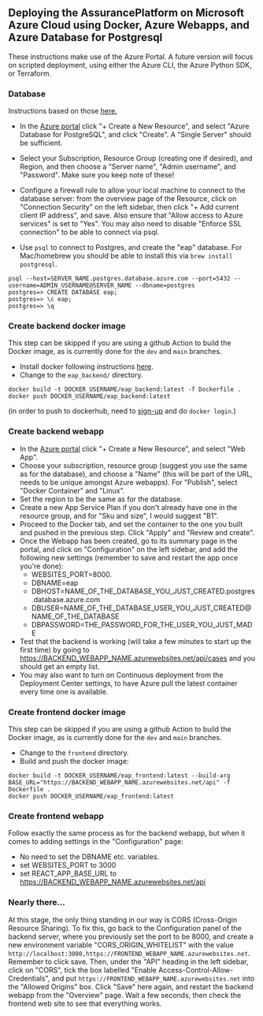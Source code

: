 ## Deploying the AssurancePlatform on Microsoft Azure Cloud using Docker, Azure Webapps, and Azure Database for Postgresql

These instructions make use of the Azure Portal. A future version will focus on
scripted deployment, using either the Azure CLI, the Azure Python SDK, or
Terraform.

### Database

Instructions based on those
[here.](https://docs.microsoft.com/en-us/azure/postgresql/quickstart-create-server-database-portal)

- In the [Azure portal](https://portal.azure.com) click "+ Create a New
  Resource", and select "Azure Database for PostgreSQL", and click "Create". A
  "Single Server" should be sufficient.
- Select your Subscription, Resource Group (creating one if desired), and
  Region, and then choose a "Server name", "Admin username", and "Password".
  Make sure you keep note of these!
- Configure a firewall rule to allow your local machine to connect to the
  database server: from the overview page of the Resource, click on "Connection
  Security" on the left sidebar, then click "+ Add current client IP address",
  and save. Also ensure that "Allow access to Azure services" is set to "Yes".
  You may also need to disable "Enforce SSL connection" to be able to connect
  via psql.

- Use `psql` to connect to Postgres, and create the "eap" database. For
  Mac/homebrew you should be able to install this via `brew install postgresql`.

```
psql --host=SERVER_NAME.postgres.database.azure.com --port=5432 --username=ADMIN_USERNAME@SERVER_NAME --dbname=postgres
postgres=> CREATE DATABASE eap;
postgres=> \c eap;
postgres=> \q
```

### Create backend docker image

This step can be skipped if you are using a github Action to build the Docker
image, as is currently done for the `dev` and `main` branches.

- Install docker following instructions
  [here](https://docs.docker.com/engine/install/).
- Change to the `eap_backend/` directory.

```
docker build -t DOCKER_USERNAME/eap_backend:latest -f Dockerfile .
docker push DOCKER_USERNAME/eap_backend:latest
```

(in order to push to dockerhub, need to [sign-up](https://hub.docker.com/signup)
and do `docker login`.)

### Create backend webapp

- In the [Azure portal](https://portal.azure.com) click "+ Create a New
  Resource", and select "Web App".
- Choose your subscription, resource group (suggest you use the same as for the
  database), and choose a "Name" (this will be part of the URL, needs to be
  unique amongst Azure webapps). For "Publish", select "Docker Container" and
  "Linux".
- Set the region to be the same as for the database.
- Create a new App Service Plan if you don't already have one in the resource
  group, and for "Sku and size", I would suggest "B1".
- Proceed to the Docker tab, and set the container to the one you built and
  pushed in the previous step. Click "Apply" and "Review and create".
- Once the Webapp has been created, go to its summary page in the portal, and
  click on "Configuration" on the left sidebar, and add the following new
  settings (remember to save and restart the app once you're done):
  - WEBSITES_PORT=8000.
  - DBNAME=eap
  - DBHOST=NAME_OF_THE_DATABASE_YOU_JUST_CREATED.postgres.database.azure.com
  - DBUSER=NAME_OF_THE_DATABASE_USER_YOU_JUST_CREATED@NAME_OF_THE_DATABASE
  - DBPASSWORD=THE_PASSWORD_FOR_THE_USER_YOU_JUST_MADE
- Test that the backend is working (will take a few minutes to start up the
  first time) by going to
  https://BACKEND_WEBAPP_NAME.azurewebsites.net/api/cases and you should get an
  empty list.
- You may also want to turn on Continuous deployment from the Deployment Center
  settings, to have Azure pull the latest container every time one is available.

### Create frontend docker image

This step can be skipped if you are using a github Action to build the Docker
image, as is currently done for the `dev` and `main` branches.

- Change to the `frontend` directory.
- Build and push the docker image:

```
docker build -t DOCKER_USERNAME/eap_frontend:latest --build-arg BASE_URL="https://BACKEND_WEBAPP_NAME.azurewebsites.net/api" -f Dockerfile .
docker push DOCKER_USERNAME/eap_frontend:latest
```

### Create frontend webapp

Follow exactly the same process as for the backend webapp, but when it comes to
adding settings in the "Configuration" page:

- No need to set the DBNAME etc. variables.
- set WEBSITES_PORT to 3000
- set REACT_APP_BASE_URL to https://BACKEND_WEBAPP_NAME.azurewebsites.net/api

### Nearly there...

At this stage, the only thing standing in our way is CORS (Cross-Origin Resource
Sharing). To fix this, go back to the Configuration panel of the backend server,
where you previously set the port to be 8000, and create a new environment
variable "CORS_ORIGIN_WHITELIST" with the value
`http://localhost:3000,https://FRONTEND_WEBAPP_NAME.azurewebsites.net`. Remember
to click save. Then, under the "API" heading in the left sidebar, click on
"CORS", tick the box labelled "Enable Access-Control-Allow-Credentials", and put
`https://FRONTEND_WEBAPP_NAME.azurewebsites.net` into the "Allowed Origins" box.
Click "Save" here again, and restart the backend webapp from the "Overview"
page. Wait a few seconds, then check the frontend web site to see that
everything works.
